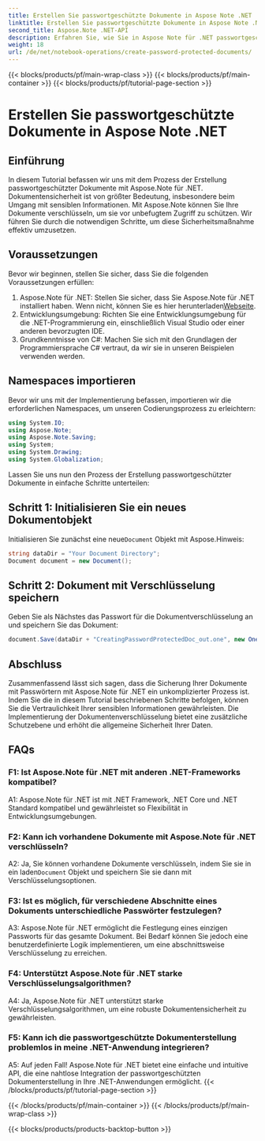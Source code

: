 ```yaml
---
title: Erstellen Sie passwortgeschützte Dokumente in Aspose Note .NET
linktitle: Erstellen Sie passwortgeschützte Dokumente in Aspose Note .NET
second_title: Aspose.Note .NET-API
description: Erfahren Sie, wie Sie in Aspose Note für .NET passwortgeschützte Dokumente erstellen, um die Dokumentensicherheit zu verbessern. Folgen Sie unserer Schritt-für-Schritt-Anleitung für eine einfache Implementierung.
weight: 18
url: /de/net/notebook-operations/create-password-protected-documents/
---
```


{{< blocks/products/pf/main-wrap-class >}}
{{< blocks/products/pf/main-container >}}
{{< blocks/products/pf/tutorial-page-section >}}

# Erstellen Sie passwortgeschützte Dokumente in Aspose Note .NET

## Einführung

In diesem Tutorial befassen wir uns mit dem Prozess der Erstellung passwortgeschützter Dokumente mit Aspose.Note für .NET. Dokumentensicherheit ist von größter Bedeutung, insbesondere beim Umgang mit sensiblen Informationen. Mit Aspose.Note können Sie Ihre Dokumente verschlüsseln, um sie vor unbefugtem Zugriff zu schützen. Wir führen Sie durch die notwendigen Schritte, um diese Sicherheitsmaßnahme effektiv umzusetzen.

## Voraussetzungen

Bevor wir beginnen, stellen Sie sicher, dass Sie die folgenden Voraussetzungen erfüllen:

1.  Aspose.Note für .NET: Stellen Sie sicher, dass Sie Aspose.Note für .NET installiert haben. Wenn nicht, können Sie es hier herunterladen[Webseite](https://releases.aspose.com/note/net/).
2. Entwicklungsumgebung: Richten Sie eine Entwicklungsumgebung für die .NET-Programmierung ein, einschließlich Visual Studio oder einer anderen bevorzugten IDE.
3. Grundkenntnisse von C#: Machen Sie sich mit den Grundlagen der Programmiersprache C# vertraut, da wir sie in unseren Beispielen verwenden werden.

## Namespaces importieren

Bevor wir uns mit der Implementierung befassen, importieren wir die erforderlichen Namespaces, um unseren Codierungsprozess zu erleichtern:

```csharp
using System.IO;
using Aspose.Note;
using Aspose.Note.Saving;
using System;
using System.Drawing;
using System.Globalization;
```

Lassen Sie uns nun den Prozess der Erstellung passwortgeschützter Dokumente in einfache Schritte unterteilen:

## Schritt 1: Initialisieren Sie ein neues Dokumentobjekt

 Initialisieren Sie zunächst eine neue`Document` Objekt mit Aspose.Hinweis:

```csharp
string dataDir = "Your Document Directory";
Document document = new Document();
```

## Schritt 2: Dokument mit Verschlüsselung speichern

Geben Sie als Nächstes das Passwort für die Dokumentverschlüsselung an und speichern Sie das Dokument:

```csharp
document.Save(dataDir + "CreatingPasswordProtectedDoc_out.one", new OneSaveOptions() { DocumentPassword = "pass" });
```

## Abschluss

Zusammenfassend lässt sich sagen, dass die Sicherung Ihrer Dokumente mit Passwörtern mit Aspose.Note für .NET ein unkomplizierter Prozess ist. Indem Sie die in diesem Tutorial beschriebenen Schritte befolgen, können Sie die Vertraulichkeit Ihrer sensiblen Informationen gewährleisten. Die Implementierung der Dokumentenverschlüsselung bietet eine zusätzliche Schutzebene und erhöht die allgemeine Sicherheit Ihrer Daten.

## FAQs

### F1: Ist Aspose.Note für .NET mit anderen .NET-Frameworks kompatibel?

A1: Aspose.Note für .NET ist mit .NET Framework, .NET Core und .NET Standard kompatibel und gewährleistet so Flexibilität in Entwicklungsumgebungen.

### F2: Kann ich vorhandene Dokumente mit Aspose.Note für .NET verschlüsseln?

 A2: Ja, Sie können vorhandene Dokumente verschlüsseln, indem Sie sie in ein laden`Document` Objekt und speichern Sie sie dann mit Verschlüsselungsoptionen.

### F3: Ist es möglich, für verschiedene Abschnitte eines Dokuments unterschiedliche Passwörter festzulegen?

A3: Aspose.Note für .NET ermöglicht die Festlegung eines einzigen Passworts für das gesamte Dokument. Bei Bedarf können Sie jedoch eine benutzerdefinierte Logik implementieren, um eine abschnittsweise Verschlüsselung zu erreichen.

### F4: Unterstützt Aspose.Note für .NET starke Verschlüsselungsalgorithmen?

A4: Ja, Aspose.Note für .NET unterstützt starke Verschlüsselungsalgorithmen, um eine robuste Dokumentensicherheit zu gewährleisten.

### F5: Kann ich die passwortgeschützte Dokumenterstellung problemlos in meine .NET-Anwendung integrieren?

A5: Auf jeden Fall! Aspose.Note für .NET bietet eine einfache und intuitive API, die eine nahtlose Integration der passwortgeschützten Dokumenterstellung in Ihre .NET-Anwendungen ermöglicht.
{{< /blocks/products/pf/tutorial-page-section >}}

{{< /blocks/products/pf/main-container >}}
{{< /blocks/products/pf/main-wrap-class >}}

{{< blocks/products/products-backtop-button >}}
